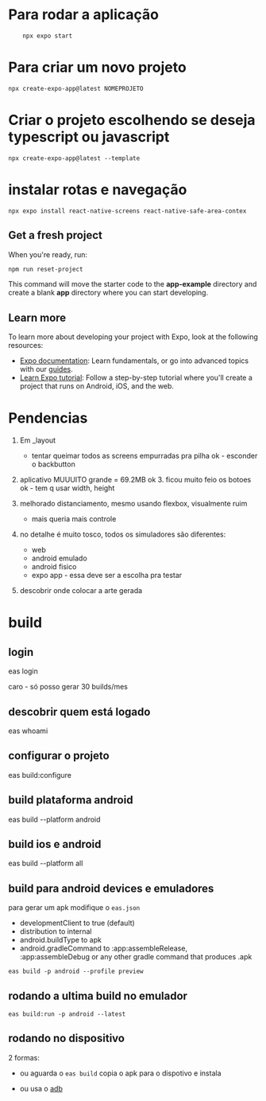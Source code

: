 # Para rodar a aplicação

```shell
    npx expo start
   ```

# Para criar um novo projeto

```shell
npx create-expo-app@latest NOMEPROJETO
```

# Criar o projeto escolhendo se deseja typescript ou javascript

```shell
npx create-expo-app@latest --template
```

# instalar rotas e navegação

```shell
npx expo install react-native-screens react-native-safe-area-contex
```

## Get a fresh project

When you're ready, run:

```bash
npm run reset-project
```

This command will move the starter code to the **app-example** directory and create a blank **app** directory where you can start developing.

## Learn more

To learn more about developing your project with Expo, look at the following resources:

- [Expo documentation](https://docs.expo.dev/): Learn fundamentals, or go into advanced topics with our [guides](https://docs.expo.dev/guides).
- [Learn Expo tutorial](https://docs.expo.dev/tutorial/introduction/): Follow a step-by-step tutorial where you'll create a project that runs on Android, iOS, and the web.

# Pendencias

1. Em _layout
   - tentar queimar todos as screens empurradas pra pilha
ok   - esconder o backbutton

2. aplicativo MUUUITO grande = 69.2MB
ok 3. ficou muito feio os botoes
ok - tem q usar width, height
4. melhorado distanciamento, mesmo usando flexbox, visualmente ruim
   - mais queria mais controle
5. no detalhe é muito tosco, todos os simuladores são diferentes:
   - web
   - android emulado
   - android fisico
   - expo app   -   essa deve ser a escolha pra testar
6. descobrir onde colocar a arte gerada   

# build

## login
eas login

caro - só posso gerar 30 builds/mes

## descobrir quem está logado
eas whoami

## configurar o projeto
eas build:configure

## build plataforma android
eas build --platform android

## build ios e android
eas build --platform all

## build para android devices e emuladores

para gerar um apk modifique o `eas.json`

* developmentClient to true (default)
* distribution to internal
* android.buildType to apk
* android.gradleCommand to :app:assembleRelease, :app:assembleDebug or any other gradle command that produces .apk

```shell
eas build -p android --profile preview
```

## rodando a ultima build no emulador

```shell
eas build:run -p android --latest
```

## rodando no dispositivo

2 formas:

- ou aguarda o `eas build` copia o apk para o dispotivo e instala

- ou usa o [adb](https://developer.android.com/studio/command-line/adb)
